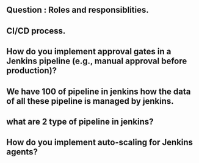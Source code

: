 ## Question : Roles and responsiblities.
## CI/CD process.
## How do you implement approval gates in a Jenkins pipeline (e.g., manual approval before production)?
## We have 100 of pipeline in jenkins how the data of all these pipeline is managed by jenkins.
 ## what are 2 type of pipeline in jenkins?
 ## How do you implement auto-scaling for Jenkins agents?
